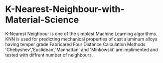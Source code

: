 # K-Nearest-Neighbour-with-Material-Science
K-Nearest Neighbour is one of the simplest Machine Learning algorithms. KNN is used for predicting mechanical properties of cast aluminum alloys having temper grade Fabricared
Four Distance Calculation Methods 'Chebyshev','Euclidean','Manhattan' and 'Minkowski' are implimented and tested with diffrent number of neighbours.

